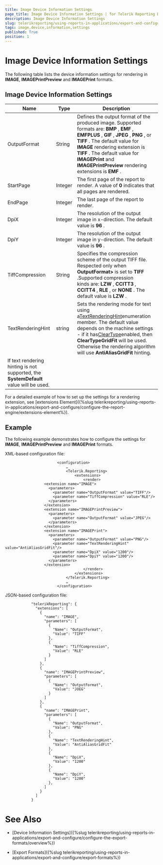 ```yaml
---
title: Image Device Information Settings
page_title: Image Device Information Settings | for Telerik Reporting Documentation
description: Image Device Information Settings
slug: telerikreporting/using-reports-in-applications/export-and-configure/configure-the-export-formats/image-device-information-settings
tags: image,device,information,settings
published: True
position: 1
---
```


# Image Device Information Settings



The following table lists the device information settings for rendering in __IMAGE__, __IMAGEPrintPreview__ and __IMAGEPrint__ formats.
      

## Image Device Information Settings


| Name | Type | Description |
| ------ | ------ | ------ |
|OutputFormat|String|Defines the output format of the produced image. Supported formats are: __BMP__ , __EMF__ , __EMFPLUS__ , __GIF__ , __JPEG__ , __PNG__ , or __TIFF__ . The default value for __IMAGE__ rendering extension is __TIFF__ . The default value for __IMAGEPrint__ and __IMAGEPrintPreview__ rendering extensions is __EMF__ .|
|StartPage|Integer|The first page of the report to render. A value of __0__ indicates that all pages are rendered.|
|EndPage|Integer|The last page of the report to render.|
|DpiX|Integer|The resolution of the output image in x-direction. The default value is __96__ .|
|DpiY|Integer|The resolution of the output image in y-direction. The default value is __96__ .|
|TiffCompression|String|Specifies the compression scheme of the output TIFF file. Respected only when __OutputFormat>__ is set to __TIFF__ .Supported compression kinds are: __LZW__ , __CCITT3__ , __CCITT4__ , __RLE__ , or __NONE__ . The default value is __LZW__ .|
|TextRenderingHint|string|Sets the rendering mode for text using a[TextRenderingHint](https://msdn.microsoft.com/en-us/library/ssazt6bs(v=vs.110).aspx)enumeration member. The default value depends on the machine settings - if it has[ClearType](https://www.microsoft.com/en-us/Typography/ClearTypeInfo.aspx)enabled, then __ClearTypeGridFit__ will be used. Otherwise the rendering algorithm will use __AntiAliasGridFit__ hinting.
                If text rendering hinting is not supported, the __SystemDefault__ value will be used.|

For a detailed example of how to set up the settings for a rendering extension, see [extensions Element]({%slug telerikreporting/using-reports-in-applications/export-and-configure/configure-the-report-engine/extensions-element%}).
        

## Example

The following example demonstrates how to configure the settings for __IMAGE__, __IMAGEPrintPreview__ and __IMAGEPrint__ formats.
        

XML-based configuration file:

	
							<configuration>
								…
								<Telerik.Reporting>
									<extensions>
										<render>
                      <extension name="IMAGE">
                        <parameters>
                          <parameter name="OutputFormat" value="TIFF"/>
                          <parameter name="TiffCompression" value="RLE"/>
                        </parameters>
                      </extension>
                      <extension name="IMAGEPrintPreview">
                        <parameters>
                          <parameter name="OutputFormat" value="JPEG"/>
                        </parameters>
                      </extension>
                      <extension name="IMAGEPrint">
                        <parameters>
                          <parameter name="OutputFormat" value="PNG"/>
                          <parameter name="TextRenderingHint" value="AntiAliasGridFit"/>
                          <parameter name="DpiX" value="1200"/>
                          <parameter name="DpiY" value="1200"/>
                        </parameters>
                      </extension>
										</render>
									</extensions>
								</Telerik.Reporting>
								…
							</configuration> 
							



JSON-based configuration file:

	
                "telerikReporting": {
                  "extensions": [
                    {
                      "name": "IMAGE",
                      "parameters": [
                        {
                          "Name": "OutputFormat",
                          "Value": "TIFF"
                        },
                        {
                          "Name": "TiffCompression",
                          "Value": "RLE"
                        }
                      ]
                    },
                    {
                      "name": "IMAGEPrintPreview",
                      "parameters": [
                        {
                          "Name": "OutputFormat",
                          "Value": "JOEG"
                        }
                      ]
                    },   
                    {
                      "name": "IMAGEPrint",
                      "parameters": [
                        {
                          "Name": "OutputFormat",
                          "Value": "PNG"
                        },
                        {
                          "Name": "TextRenderingHint",
                          "Value": "AntiAliasGridFit"
                        },
                        {
                          "Name": "DpiX",
                          "Value": "1200"
                        },
                        {
                          "Name": "DpiY",
                          "Value": "1200"
                        },
                      ]
                    }
                  ]
                }
							



# See Also

 * [Device Information Settings]({%slug telerikreporting/using-reports-in-applications/export-and-configure/configure-the-export-formats/overview%})

 * [Export Formats]({%slug telerikreporting/using-reports-in-applications/export-and-configure/export-formats%})
